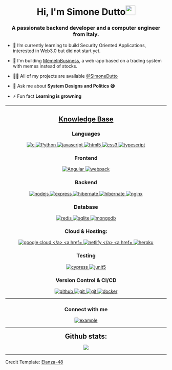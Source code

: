 <h1 align="center">Hi, I'm Simone Dutto<img width="30px" src="https://raw.githubusercontent.com/iampavangandhi/iampavangandhi/master/gifs/Hi.gif"></h1>
<h3 font-size="20" align="center">A passionate backend developer and a computer engineer from Italy.</h3>


- 🌱 I’m currently learning to build Security Oriented Applications, interested in Web3.0 but did not start yet.

- 👯 I'm building [MemeInBusiness](https://memeinbusiness.com), a web-app based on a trading system with memes instead of stocks.

- 👨‍💻 All of my projects are available [@SimoneDutto](github.com/SimoneDutto)

- 💬 Ask me about **System Designs and Politics 😆**

- ⚡ Fun fact **Learning is growning**


---


<h2 align="center"><u><b>Knowledge Base</b></u></h2>

<h3 align="center">Languages</h3>
<p align="center">
  <a href="https://www.cprogramming.com/" target="_blank"> 
    <img src="https://img.shields.io/badge/C%20programming-A8B9CC.svg?style=for-the-badge&logo=c&logoColor=white"
      alt="c"/>
  </a>
  <a href="https://www.python.org/" target="_blank"> 
    <img src="https://img.shields.io/badge/python-3670A0?style=for-the-badge&logo=python&logoColor=ffdd54"
      alt="Python"/>
  </a>
  <a href="https://developer.mozilla.org/en-US/docs/Web/JavaScript" target="_blank"> 
    <img src="https://img.shields.io/badge/Javascript-F7DF1E.svg?style=for-the-badge&logo=javascript&logoColor=black"
      alt="javascript"/> 
  </a>
  <a href="https://www.w3.org/html/" target="_blank"> 
    <img src="https://img.shields.io/badge/html-E34F26.svg?style=for-the-badge&logo=html5&logoColor=white"
      alt="html5"/> 
  </a>
  <a href="https://www.w3schools.com/css/" target="_blank">
    <img src="https://img.shields.io/badge/css-1572B6.svg?style=for-the-badge&logo=css3&logoColor=white"
      alt="css3"/>
  </a>
  <a href="https://www.typescriptlang.org/" target="_blank"> 
    <img src="https://img.shields.io/badge/typescript-3178C6.svg?style=for-the-badge&logo=typescript&logoColor=white"
      alt="typescript"/>
  </a>
</p>

<h3 align="center">Frontend</h3>
<p align="center">
  <a href="https://angular.io/" target="_blank">
    <img src="https://img.shields.io/badge/angular-%23DD0031.svg?style=for-the-badge&logo=angular&logoColor=white"
      alt="Angular"/>
  </a>
  <a href="https://webpack.js.org" target="_blank">
    <img src="https://img.shields.io/badge/webpack-8DD6F9.svg?style=for-the-badge&logo=webpack&logoColor=black"
      alt="webpack"/>
  </a>
</p>

<h3 align="center">Backend</h3>
<p align="center">
  <a href="https://nodejs.org" target="_blank"> 
    <img src="https://img.shields.io/badge/node.js-339933.svg?style=for-the-badge&logo=nodedotjs&logoColor=white"
      alt="nodejs"/> 
  </a>
  <a href="https://expressjs.com" target="_blank">
    <img src="https://img.shields.io/badge/express-000000.svg?style=for-the-badge&logo=express&logoColor=white"
      alt="express" />
  </a>
  <a href="https://nestjs.com" target="_blank"> 
    <img src="https://img.shields.io/badge/nestjs-%23E0234E.svg?style=for-the-badge&logo=nestjs&logoColor=white" alt="hibernate " /> 
  </a>
  <a href="https://fastapi.tiangolo.com/" target="_blank"> 
    <img src="https://img.shields.io/badge/FastAPI-005571?style=for-the-badge&logo=fastapi" alt="hibernate " /> 
  </a>
  <a href="https://www.nginx.com" target="_blank"> 
    <img src="https://img.shields.io/badge/nginx-009639.svg?style=for-the-badge&logo=nginx&logoColor=white" 
      alt="nginx"/> 
  </a> 
</p>

<h3 align="center">Database</h3>
<p align="center">
  <a href="https://redis.io" target="_blank"> 
    <img src="https://img.shields.io/badge/redis-DC382D.svg?style=for-the-badge&logo=redis&logoColor=white"
      alt="redis"/>
  </a>
  <a href="https://www.sqlite.org/" target="_blank"> 
    <img src="https://img.shields.io/badge/sqlite-003B57.svg?style=for-the-badge&logo=sqlite&logoColor=white"
      alt="sqlite"/> 
  </a>
  <a href="https://www.mongodb.com/" target="_blank"> 
    <img src="https://img.shields.io/badge/mongodb-47A248.svg?style=for-the-badge&logo=mongodb&logoColor=white"
      alt="mongodb"/> 
  </a> 
</p>

<h3 align="center">Cloud & Hosting:</h3>
<p align="center">
  <a href="https://cloud.google.com/" target="_blank">
    <img src="https://img.shields.io/badge/GoogleCloud-%234285F4.svg?style=for-the-badge&logo=google-cloud&logoColor=white" alt="google cloud
  </a>
  <a href="https://netlify.com/" target="_blank">
    <img src="https://img.shields.io/badge/netlify-00C7B7.svg?style=for-the-badge&logo=netlify&logoColor=black" alt="netlify
  </a>
  <a href="https://heroku.com" target="_blank"> 
    <img src="https://img.shields.io/badge/heroku-430098.svg?style=for-the-badge&logo=heroku&logoColor=white"
      alt="heroku"/> 
  </a> 
</p>

<h3 align="center">Testing</h3>
<p align="center"> 
  <a href="https://cypress-io" target="_blank"> 
    <img src="https://img.shields.io/badge/-cypress-%23E5E5E5?style=for-the-badge&logo=cypress&logoColor=058a5e"
      alt="cypress" /> 
  </a> 
  <a href="https://jestjs.io" target="_blank"> 
    <img src="https://img.shields.io/badge/-jest-%23C21325?style=for-the-badge&logo=jest&logoColor=white" alt="junit5" /> 
  </a> 
</p>

<h3 align="center">Version Control & CI/CD</h3>
<p align="center">
  <a href="https://github.com" target="_blank">
    <img src="https://img.shields.io/badge/github-181717.svg?style=for-the-badge&logo=github&logoColor=white" alt="github" />
  </a>
  <a href="https://jira.com" target="_blank">
    <img src="https://img.shields.io/badge/jira-%230A0FFF.svg?style=for-the-badge&logo=jira&logoColor=white"
      alt="git"/>
  </a>
  <a href="https://jira.com" target="_blank">
    <img src="https://img.shields.io/badge/bitbucket-%230047B3.svg?style=for-the-badge&logo=bitbucket&logoColor=white"
      alt="git"/>
  </a>
    <a href="https://www.docker.com/" target="_blank">
    <img src="https://img.shields.io/badge/docker-2496ED.svg?style=for-the-badge&logo=docker&logoColor=white"
      alt="docker"/>
  </a>
</p>

----

<h3 align="center">Connect with me</h3>

<div style="margin-top:10px" align="center">
  <div>
    <a  href="https://www.linkedin.com/in/simone-dutto/" target="_blank">
      <img src="https://img.shields.io/badge/Linked%20In-0A66C2.svg?style=for-the-badge&logo=linkedin&logoColor=white" alt="example"/>
    </a>
  </div>
</div>

----

<div align="center">
<h2 align="center" style="margin: 5px 10px;">Github stats:</h2> 

[![](https://github-readme-stats.vercel.app/api?username=SimoneDutto&show_icons=true&theme=tokyonight&hide_border=true&locale=en)](https://github.com/SimoneDutto)
</div>

------
Credit Template: [Elanza-48](https://github.com/Elanza-48)

